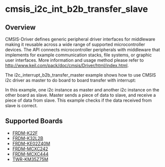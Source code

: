 # cmsis_i2c_int_b2b_transfer_slave

## Overview
CMSIS-Driver defines generic peripheral driver interfaces for middleware making it reusable across a wide 
range of supported microcontroller devices. The API connects microcontroller peripherals with middleware 
that implements for example communication stacks, file systems, or graphic user interfaces. 
More information and usage method please refer to http://www.keil.com/pack/doc/cmsis/Driver/html/index.html.

The i2c_interrupt_b2b_transfer_master example shows how to use CMSIS i2c driver as master to do board to board transfer 
with interrupt:

In this example, one i2c instance as master and another i2c instance on the other board as slave. Master sends a 
piece of data to slave, and receive a piece of data from slave. This example checks if the data received from 
slave is correct.

## Supported Boards
- [FRDM-K22F](../../../../_boards/frdmk22f/cmsis_driver_examples/i2c/int_b2b_transfer/slave/example_board_readme.md)
- [FRDM-K32L2B](../../../../_boards/frdmk32l2b/cmsis_driver_examples/i2c/int_b2b_transfer/slave/example_board_readme.md)
- [FRDM-KE02Z40M](../../../../_boards/frdmke02z40m/cmsis_driver_examples/i2c/int_b2b_transfer/slave/example_board_readme.md)
- [FRDM-MCXC242](../../../../_boards/frdmmcxc242/cmsis_driver_examples/i2c/int_b2b_transfer/slave/example_board_readme.md)
- [FRDM-MCXC444](../../../../_boards/frdmmcxc444/cmsis_driver_examples/i2c/int_b2b_transfer/slave/example_board_readme.md)
- [TWR-KM35Z75M](../../../../_boards/twrkm35z75m/cmsis_driver_examples/i2c/int_b2b_transfer/slave/example_board_readme.md)
